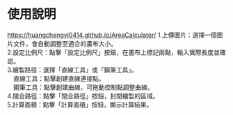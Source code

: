 # 使用說明
https://huangchengyi0414.github.io/AreaCalculator/
1.上傳圖片：選擇一個圖片文件，會自動調整至適合的畫布大小。  
2.設定比例尺：點擊「設定比例尺」按鈕，在畫布上標記兩點，輸入實際長度並確認。  
3.繪製路徑：選擇「直線工具」或「鋼筆工具」。  
　直線工具：點擊創建直線連接點。  
　鋼筆工具：點擊創建曲線，可拖動控制點調整曲線。  
4.閉合路徑：點擊「閉合路徑」按鈕，封閉繪製的區域。  
5.計算面積：點擊「計算面積」按鈕，顯示計算結果。  
